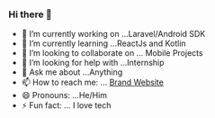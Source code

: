 ### Hi there 👋


- 🔭 I’m currently working on ...Laravel/Android SDK
- 🌱 I’m currently learning ...ReactJs and Kotlin
- 👯 I’m looking to collaborate on ... Mobile Projects
- 🤔 I’m looking for help with ...Internship
- 💬 Ask me about ...Anything
- 📫 How to reach me: ... [Brand Website](http://wizard1.tech)
- 😄 Pronouns: ...He/Him
- ⚡ Fun fact: ... I love tech
